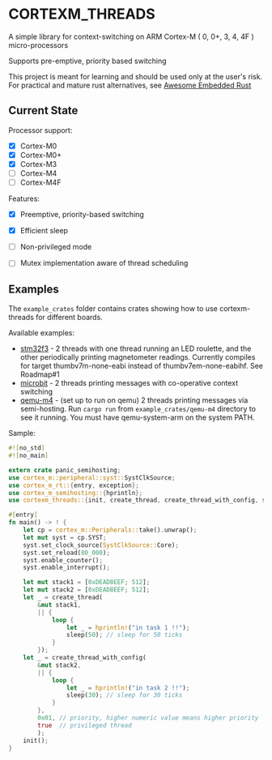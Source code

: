# CORTEXM_THREADS

A simple library for context-switching on ARM Cortex-M ( 0, 0+, 3, 4, 4F ) micro-processors

Supports pre-emptive, priority based switching

This project is meant for learning and should be used only at the user's risk. For practical and mature
rust alternatives, see [Awesome Embedded Rust](https://github.com/rust-embedded/awesome-embedded-rust)


## Current State
Processor support:

 - [x] Cortex-M0
 - [x] Cortex-M0+
 - [x] Cortex-M3
 - [ ] Cortex-M4
 - [ ] Cortex-M4F

Features:
 - [x] Preemptive, priority-based switching
 - [x] Efficient sleep
 - [ ] Non-privileged mode
 - [ ] Mutex implementation aware of thread scheduling


## Examples
The `example_crates` folder contains crates showing how to 
use cortexm-threads for different boards.

Available examples:
 - [stm32f3](./example_crates/stm32f3) - 2 threads with one 
 thread running an LED roulette, and the other periodically
 printing magnetometer readings. Currently compiles for target
 thumbv7m-none-eabi instead of thumbv7em-none-eabihf. See Roadmap#1
 - [microbit](./example_crates/microbit) - 2 threads printing
 messages with co-operative context switching
 - [qemu-m4](./example_crates/qemu-m4) - (set up to run
 on qemu) 2 threads printing messages via semi-hosting.
 Run `cargo run` from `example_crates/qemu-m4` directory
 to see it running. You must have qemu-system-arm on the system PATH.

Sample:
```rust
#![no_std]
#![no_main]

extern crate panic_semihosting;
use cortex_m::peripheral::syst::SystClkSource;
use cortex_m_rt::{entry, exception};
use cortex_m_semihosting::{hprintln};
use cortexm_threads::{init, create_thread, create_thread_with_config, sleep};

#[entry]
fn main() -> ! {
    let cp = cortex_m::Peripherals::take().unwrap();
    let mut syst = cp.SYST;
    syst.set_clock_source(SystClkSource::Core);
    syst.set_reload(80_000);
    syst.enable_counter();
    syst.enable_interrupt();

	let mut stack1 = [0xDEADBEEF; 512];
    let mut stack2 = [0xDEADBEEF; 512];
    let _ = create_thread(
        &mut stack1, 
        || {
            loop {
                let _ = hprintln!("in task 1 !!");
                sleep(50); // sleep for 50 ticks
            }
        });
    let _ = create_thread_with_config(
        &mut stack2, 
        || {
            loop {
                let _ = hprintln!("in task 2 !!");
                sleep(30); // sleep for 30 ticks
            }
        },
        0x01, // priority, higher numeric value means higher priority
        true  // privileged thread
		);
    init();
}
```